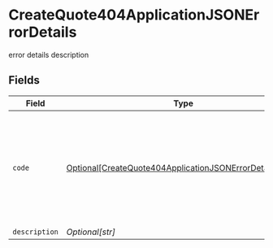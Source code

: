 # CreateQuote404ApplicationJSONErrorDetails

error details description


## Fields

| Field                                                                                                                                                                                                                                    | Type                                                                                                                                                                                                                                     | Required                                                                                                                                                                                                                                 | Description                                                                                                                                                                                                                              |
| ---------------------------------------------------------------------------------------------------------------------------------------------------------------------------------------------------------------------------------------- | ---------------------------------------------------------------------------------------------------------------------------------------------------------------------------------------------------------------------------------------- | ---------------------------------------------------------------------------------------------------------------------------------------------------------------------------------------------------------------------------------------- | ---------------------------------------------------------------------------------------------------------------------------------------------------------------------------------------------------------------------------------------- |
| `code`                                                                                                                                                                                                                                   | [Optional[CreateQuote404ApplicationJSONErrorDetailsCode]](../../models/errors/createquote404applicationjsonerrordetailscode.md)                                                                                                          | :heavy_minus_sign:                                                                                                                                                                                                                       | The detailed error code associated with HTTP status 404.<br/>* `fx_quote_not_found`: The provided quote cannot be found in the service.<br/>* `fx_fee_configuration_not_found`: The configuration cannot be found for at least one of the fees.<br/> |
| `description`                                                                                                                                                                                                                            | *Optional[str]*                                                                                                                                                                                                                          | :heavy_minus_sign:                                                                                                                                                                                                                       | Description of the error.                                                                                                                                                                                                                |